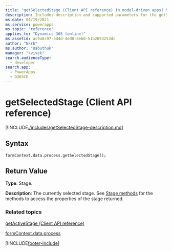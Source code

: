 ```yaml
---
title: "getSelectedStage (Client API reference) in model-driven apps| MicrosoftDocs"
description: Includes description and supported parameters for the getSelectedStage method.
ms.date: 04/19/2021
ms.service: powerapps
ms.topic: "reference"
applies_to: "Dynamics 365 (online)"
ms.assetid: ac9a8c97-ad4d-4ed8-8eb0-51b2693253dc
author: "Nkrb"
ms.author: "nabuthuk"
manager: "kvivek"
search.audienceType: 
  - developer
search.app: 
  - PowerApps
  - D365CE
---
```

# getSelectedStage (Client API reference)



[!INCLUDE[./includes/getSelectedStage-description.md](./includes/getSelectedStage-description.md)]

## Syntax

`formContext.data.process.getSelectedStage();`

## Return Value

**Type**: Stage. 

**Description**: The currently selected stage. See [Stage methods](../formContext-data-process.md#stage-methods) for the methods to access the properties of the stage returned.

### Related topics

[getActiveStage (Client API reference)](activestage/getActiveStage.md)

[formContext.data.process](../formContext-data-process.md)
 




[!INCLUDE[footer-include](../../../../../includes/footer-banner.md)]